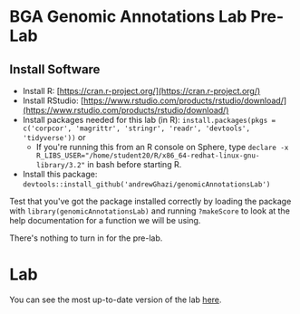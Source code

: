 # BGA Genomic Annotations Lab Pre-Lab

## Install Software

* Install R: [https://cran.r-project.org/](https://cran.r-project.org/)
* Install RStudio: [https://www.rstudio.com/products/rstudio/download/](https://www.rstudio.com/products/rstudio/download/)
* Install packages needed for this lab (in R): `install.packages(pkgs = c('corpcor', 'magrittr', 'stringr', 'readr', 'devtools', 'tidyverse'))` or 
    * If you're running this from an R console on Sphere, type `declare -x R_LIBS_USER="/home/student20/R/x86_64-redhat-linux-gnu-library/3.2"` in bash before starting R.
* Install this package: `devtools::install_github('andrewGhazi/genomicAnnotationsLab')`

Test that you've got the package installed correctly by loading the package with `library(genomicAnnotationsLab)` and running `?makeScore` to look at the help documentation for a function we will be using.  

There's nothing to turn in for the pre-lab.

# Lab

You can see the most up-to-date version of the lab [here](http://htmlpreview.github.io/?https://github.com/andrewGhazi/genomicAnnotationsLab/blob/master/bgaGenomicAnnotationsLab.html).
